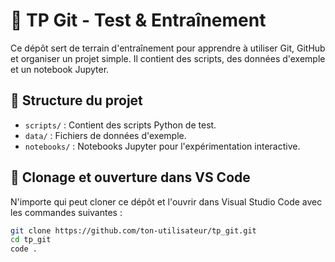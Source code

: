# 🧪 TP Git - Test & Entraînement

Ce dépôt sert de terrain d'entraînement pour apprendre à utiliser Git, GitHub et organiser un projet simple. Il contient des scripts, des données d'exemple et un notebook Jupyter.

## 📁 Structure du projet

- `scripts/` : Contient des scripts Python de test.
- `data/` : Fichiers de données d'exemple.
- `notebooks/` : Notebooks Jupyter pour l'expérimentation interactive.

## 🔧 Clonage et ouverture dans VS Code

N'importe qui peut cloner ce dépôt et l'ouvrir dans Visual Studio Code avec les commandes suivantes :

```bash
git clone https://github.com/ton-utilisateur/tp_git.git
cd tp_git
code .
